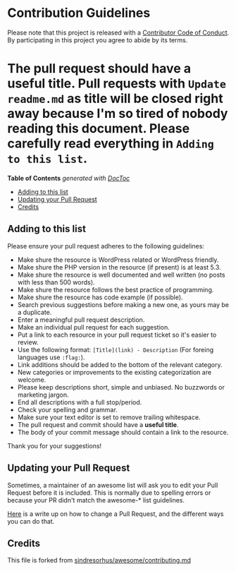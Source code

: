 # Contribution Guidelines

Please note that this project is released with a [Contributor Code of Conduct](code-of-conduct.md). By participating in this project you agree to abide by its terms.

# The pull request should have a useful title. Pull requests with `Update readme.md` as title will be closed right away because I'm so tired of nobody reading this document. Please carefully read everything in `Adding to this list`.

**Table of Contents**  *generated with [DocToc](https://github.com/thlorenz/doctoc)*
<!-- START doctoc generated TOC please keep comment here to allow auto update -->
<!-- DON'T EDIT THIS SECTION, INSTEAD RE-RUN doctoc TO UPDATE -->


- [Adding to this list](#adding-to-this-list)
- [Updating your Pull Request](#updating-your-pull-request)
- [Credits](#credits)

<!-- END doctoc generated TOC please keep comment here to allow auto update -->

## Adding to this list



Please ensure your pull request adheres to the following guidelines:

- Make shure the resource is WordPress related or WordPress friendly.
- Make shure the PHP version in the resource (if present) is at least 5.3.
- Make shure the resource is well documented and well written (no posts with less than 500 words).
- Make shure the resource follows the best practice of programming.
- Make shure the resource has code example (if possible).
- Search previous suggestions before making a new one, as yours may be a duplicate.
- Enter a meaningful pull request description.
- Make an individual pull request for each suggestion.
- Put a link to each resource in your pull request ticket so it's easier to review.
- Use the following format: `[Title](link) - Description` (For foreing languages use `:flag:`).
- Link additions should be added to the bottom of the relevant category.
- New categories or improvements to the existing categorization are welcome.
- Please keep descriptions short, simple and unbiased. No buzzwords or marketing jargon. 
- End all descriptions with a full stop/period.
- Check your spelling and grammar.
- Make sure your text editor is set to remove trailing whitespace.
- The pull request and commit should have a **useful title**.
- The body of your commit message should contain a link to the resource.

Thank you for your suggestions!

## Updating your Pull Request

Sometimes, a maintainer of an awesome list will ask you to edit your Pull Request before it is included. This is normally due to spelling errors or because your PR didn't match the awesome-* list guidelines.

[Here](https://github.com/RichardLitt/docs/blob/master/amending-a-commit-guide.md) is a write up on how to change a Pull Request, and the different ways you can do that.

## Credits
This file is forked from [sindresorhus/awesome/contributing.md](https://github.com/sindresorhus/awesome/blob/master/contributing.md)
